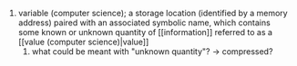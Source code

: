 1. variable (computer science); a storage location (identified by a memory address) paired with an associated symbolic name, which contains some known or unknown quantity of [[information]] referred to as a [[value (computer science)|value]]
	1. what could be meant with "unknown quantity"? → compressed?